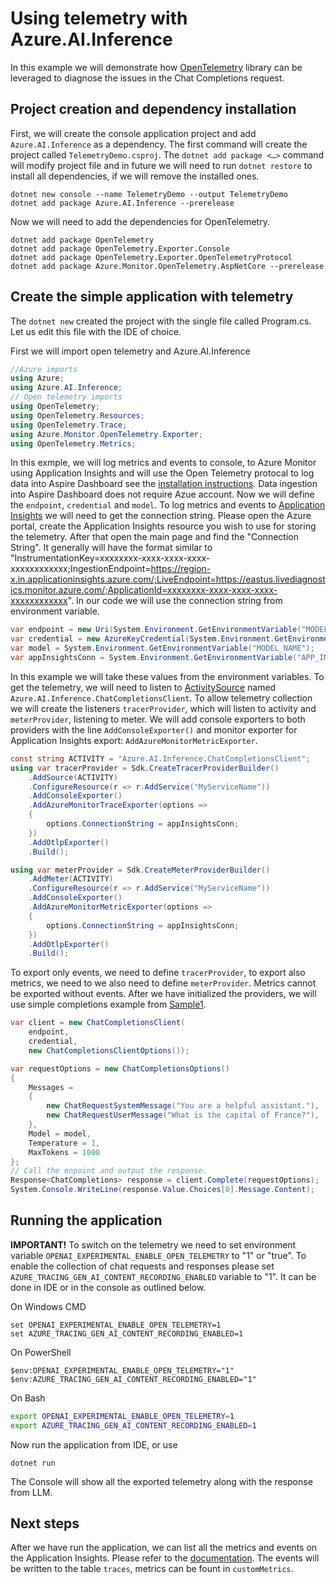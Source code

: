 # Using telemetry with Azure.AI.Inference

In this example we will demonstrate how [OpenTelemetry](https://learn.microsoft.com/dotnet/core/diagnostics/observability-with-otel) library can be leveraged to diagnose the issues in the Chat Completions request.

## Project creation and dependency installation
First, we will create the console application project and add `Azure.AI.Inference` as a dependency. The first command will create the project called `TelemetryDemo.csproj`. The `dotnet add package <…>` command will modify project file and in future we will need to run `dotnet restore` to install all dependencies, if we will remove the installed ones.

```dotnetcli
dotnet new console --name TelemetryDemo --output TelemetryDemo
dotnet add package Azure.AI.Inference --prerelease
```

Now we will need to add the dependencies for OpenTelemetry.

```dotnetcli
dotnet add package OpenTelemetry
dotnet add package OpenTelemetry.Exporter.Console
dotnet add package OpenTelemetry.Exporter.OpenTelemetryProtocol
dotnet add package Azure.Monitor.OpenTelemetry.AspNetCore --prerelease
```

## Create the simple application with telemetry
The `dotnet new` created the project with the single file called Program.cs. Let us edit this file with the IDE of choice.

First we will import open telemetry and Azure.AI.Inference
```C# Snippet:Azure_AI_Inference_TelemetrySyncScenario_import
//Azure imports
using Azure;
using Azure.AI.Inference;
// Open telemetry imports
using OpenTelemetry;
using OpenTelemetry.Resources;
using OpenTelemetry.Trace;
using Azure.Monitor.OpenTelemetry.Exporter;
using OpenTelemetry.Metrics;
```

In this exmple, we will log metrics and events to console, to Azure Monitor using Application Insights and will use the Open Telemetry protocal to log data into Aspire Dashboard see the [installation instructions](https://learn.microsoft.com/dotnet/aspire/fundamentals/dashboard/standalone?tabs=bash). Data ingestion into Aspire Dashboard does not require Azue account.
Now we will define the `endpoint`, `credential` and `model`. To log metrics and events to [Application Insights](https://learn.microsoft.com/azure/azure-monitor/app/app-insights-overview) we will need to get the connection string. Please open the Azure portal, create the Application Insights resource you wish to use for storing the telemetry. After that open the main page and find the "Connection String". It generally will have the format similar to "InstrumentationKey=xxxxxxxx-xxxx-xxxx-xxxx-xxxxxxxxxxxx;IngestionEndpoint=https://region-x.in.applicationinsights.azure.com/;LiveEndpoint=https://eastus.livediagnostics.monitor.azure.com/;ApplicationId=xxxxxxxx-xxxx-xxxx-xxxx-xxxxxxxxxxxx". In our code we will use the connection string from environment variable.
```C# Snippet:Azure_AI_Inference_TelemetrySyncScenario_variables
var endpoint = new Uri(System.Environment.GetEnvironmentVariable("MODEL_ENDPOINT"));
var credential = new AzureKeyCredential(System.Environment.GetEnvironmentVariable("GITHUB_TOKEN"));
var model = System.Environment.GetEnvironmentVariable("MODEL_NAME");
var appInsightsConn = System.Environment.GetEnvironmentVariable("APP_INSIGHTS_CONNECTION_STR");
```

In this example we will take these values from the environment variables. To get the telemetry, we will need to listen to [ActivitySource](https://github.com/Azure/azure-sdk-for-net/blob/main/sdk/core/Azure.Core/samples/Diagnostics.md#enriching-generic-http-activities-with-azure-request-identifiers) named `Azure.AI.Inference.ChatCompletionsClient`. To allow telemetry collection we will create the listeners `tracerProvider`, which will listen to activity and `meterProvider`, listening to meter. We will add console exporters to both providers with the line `AddConsoleExporter()` and monitor exporter for Application Insights export: `AddAzureMonitorMetricExporter`. 

```C# Snippet:Azure_AI_Inference_TelemetrySyncScenario_providers
const string ACTIVITY = "Azure.AI.Inference.ChatCompletionsClient";
using var tracerProvider = Sdk.CreateTracerProviderBuilder()
    .AddSource(ACTIVITY)
    .ConfigureResource(r => r.AddService("MyServiceName"))
    .AddConsoleExporter()
    .AddAzureMonitorTraceExporter(options =>
    {
        options.ConnectionString = appInsightsConn;
    })
    .AddOtlpExporter()
    .Build();

using var meterProvider = Sdk.CreateMeterProviderBuilder()
    .AddMeter(ACTIVITY)
    .ConfigureResource(r => r.AddService("MyServiceName"))
    .AddConsoleExporter()
    .AddAzureMonitorMetricExporter(options =>
    {
        options.ConnectionString = appInsightsConn;
    })
    .AddOtlpExporter()
    .Build();
```

To export only events, we need to define `tracerProvider`, to export also metrics, we need to we also need to define `meterProvider`. Metrics cannot be exported without events.
After we have initialized the providers, we will use simple completions example from [Sample1](https://github.com/Azure/azure-sdk-for-net/blob/main/sdk/ai/Azure.AI.Inference/samples/Sample1_ChatCompletions.md).
```C# Snippet:Azure_AI_Inference_TelemetrySyncScenario_inference
var client = new ChatCompletionsClient(
    endpoint,
    credential,
    new ChatCompletionsClientOptions());

var requestOptions = new ChatCompletionsOptions()
{
    Messages =
    {
        new ChatRequestSystemMessage("You are a helpful assistant."),
        new ChatRequestUserMessage("What is the capital of France?"),
    },
    Model = model,
    Temperature = 1,
    MaxTokens = 1000
};
// Call the enpoint and output the response.
Response<ChatCompletions> response = client.Complete(requestOptions);
System.Console.WriteLine(response.Value.Choices[0].Message.Content);
```

## Running the application
**IMPORTANT!** To switch on the telemetry we need to set environment variable `OPENAI_EXPERIMENTAL_ENABLE_OPEN_TELEMETRY` to "1" or "true". To enable the collection of chat requests and responses please set `AZURE_TRACING_GEN_AI_CONTENT_RECORDING_ENABLED` variable to "1". It can be done in IDE or in the console as outlined below.

On Windows CMD
```
set OPENAI_EXPERIMENTAL_ENABLE_OPEN_TELEMETRY=1
set AZURE_TRACING_GEN_AI_CONTENT_RECORDING_ENABLED=1
```

On PowerShell
```
$env:OPENAI_EXPERIMENTAL_ENABLE_OPEN_TELEMETRY="1"
$env:AZURE_TRACING_GEN_AI_CONTENT_RECORDING_ENABLED="1"
```

On Bash
```bash
export OPENAI_EXPERIMENTAL_ENABLE_OPEN_TELEMETRY=1
export AZURE_TRACING_GEN_AI_CONTENT_RECORDING_ENABLED=1
```

Now run the application from IDE, or use
```dotnetcli
dotnet run
```

The Console will show all the exported telemetry along with the response from LLM.

## Next steps
After we have run the application, we can list all the metrics and events on the Application Insights. Please refer to the [documentation](https://learn.microsoft.com/azure/azure-monitor/app/opentelemetry-enable?tabs=aspnetcore). The events will be written to the table `traces`, metrics can be fount in `customMetrics`.
